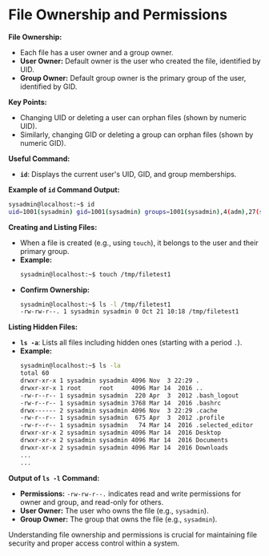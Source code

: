 # File Ownership and Permissions

**File Ownership:**
- Each file has a user owner and a group owner.
- **User Owner:** Default owner is the user who created the file, identified by UID.
- **Group Owner:** Default group owner is the primary group of the user, identified by GID.

**Key Points:**
- Changing UID or deleting a user can orphan files (shown by numeric UID).
- Similarly, changing GID or deleting a group can orphan files (shown by numeric GID).

**Useful Command:**
- **`id`**: Displays the current user's UID, GID, and group memberships.

**Example of `id` Command Output:**
```bash
sysadmin@localhost:~$ id
uid=1001(sysadmin) gid=1001(sysadmin) groups=1001(sysadmin),4(adm),27(sudo),1005(research),1006(development)
```

**Creating and Listing Files:**
- When a file is created (e.g., using `touch`), it belongs to the user and their primary group.
- **Example:**
  ```bash
  sysadmin@localhost:~$ touch /tmp/filetest1
  ```
- **Confirm Ownership:**
  ```bash
  sysadmin@localhost:~$ ls -l /tmp/filetest1
  -rw-rw-r--. 1 sysadmin sysadmin 0 Oct 21 10:18 /tmp/filetest1
  ```

**Listing Hidden Files:**
- **`ls -a`**: Lists all files including hidden ones (starting with a period `.`).
- **Example:**
  ```bash
  sysadmin@localhost:~$ ls -la
  total 60
  drwxr-xr-x 1 sysadmin sysadmin 4096 Nov  3 22:29 .
  drwxr-xr-x 1 root     root     4096 Mar 14  2016 ..
  -rw-r--r-- 1 sysadmin sysadmin  220 Apr  3  2012 .bash_logout
  -rw-r--r-- 1 sysadmin sysadmin 3768 Mar 14  2016 .bashrc
  drwx------ 2 sysadmin sysadmin 4096 Nov  3 22:29 .cache
  -rw-r--r-- 1 sysadmin sysadmin  675 Apr  3  2012 .profile
  -rw-r--r-- 1 sysadmin sysadmin   74 Mar 14  2016 .selected_editor
  drwxr-xr-x 2 sysadmin sysadmin 4096 Mar 14  2016 Desktop
  drwxr-xr-x 2 sysadmin sysadmin 4096 Mar 14  2016 Documents
  drwxr-xr-x 2 sysadmin sysadmin 4096 Mar 14  2016 Downloads
  ...
  ...
  ```

**Output of `ls -l` Command:**
- **Permissions:** `-rw-rw-r--.` indicates read and write permissions for owner and group, and read-only for others.
- **User Owner:** The user who owns the file (e.g., `sysadmin`).
- **Group Owner:** The group that owns the file (e.g., `sysadmin`).

Understanding file ownership and permissions is crucial for maintaining file security and proper access control within a system.